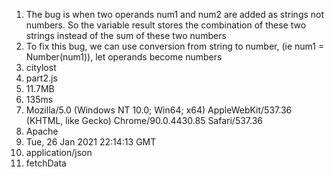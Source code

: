 1. The bug is when two operands num1 and num2 are added as strings not numbers. So the variable result stores the combination of these two strings instead of the sum of these two numbers
2. To fix this bug, we can use conversion from string to number, (ie num1 = Number(num1)), let operands become numbers
3. citylost
4. part2.js
5. 11.7MB
6. 135ms
7. Mozilla/5.0 (Windows NT 10.0; Win64; x64) AppleWebKit/537.36 (KHTML, like Gecko) Chrome/90.0.4430.85 Safari/537.36
8. Apache
9. Tue, 26 Jan 2021 22:14:13 GMT
10. application/json
11. fetchData